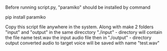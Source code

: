 Before running script.py, "paramiko" should be installed by command

pip install paramiko


Copy this script file anywhere in the system.
Along with make 2 folders "input" and "output" in the same direcctory
"./input" - directory will contain the file name test.wav the input audio file
then in "./output" - directory output converted audio to target voice will be saved with name "test.wav"